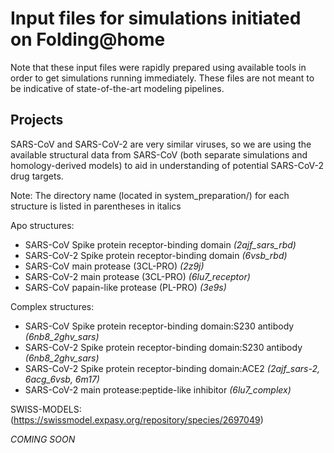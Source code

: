 # Input files for simulations initiated on Folding@home

Note that these input files were rapidly prepared using available tools in order to get simulations running immediately. These files are not meant to be indicative of state-of-the-art modeling pipelines.

## Projects

SARS-CoV and SARS-CoV-2 are very similar viruses, so we are using the available structural data from SARS-CoV (both separate simulations and homology-derived models) to aid in understanding of potential SARS-CoV-2 drug targets.

Note: The directory name (located in system_preparation/) for each structure is listed in parentheses in italics

Apo structures:
- SARS-CoV Spike protein receptor-binding domain *(2ajf_sars_rbd)*
- SARS-CoV-2 Spike protein receptor-binding domain *(6vsb_rbd)*
- SARS-CoV main protease (3CL-PRO) *(2z9j)*
- SARS-CoV-2 main protease (3CL-PRO) *(6lu7_receptor)*
- SARS-CoV papain-like protease (PL-PRO) *(3e9s)*

Complex structures:
- SARS-CoV Spike protein receptor-binding domain:S230 antibody *(6nb8_2ghv_sars)*
- SARS-CoV-2 Spike protein receptor-binding domain:S230 antibody *(6nb8_2ghv_sars)*
- SARS-CoV-2 Spike protein receptor-binding domain:ACE2 *(2ajf_sars-2, 6acg_6vsb, 6m17)*
- SARS-CoV-2 main protease:peptide-like inhibitor *(6lu7_complex)*

SWISS-MODELS: (https://swissmodel.expasy.org/repository/species/2697049)

*COMING SOON*
